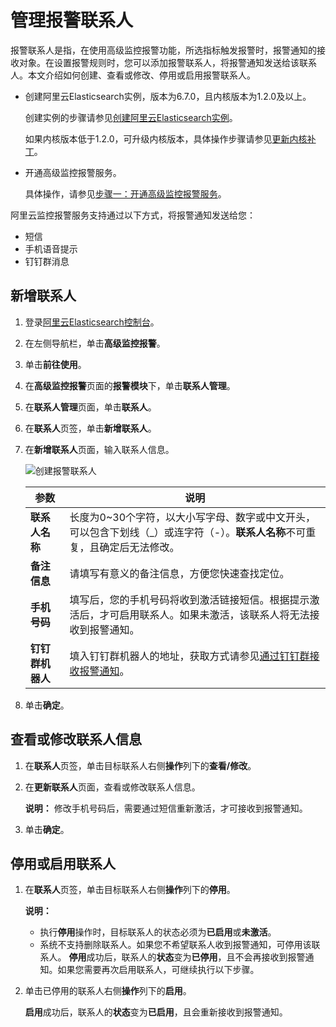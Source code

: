 # 管理报警联系人

报警联系人是指，在使用高级监控报警功能，所选指标触发报警时，报警通知的接收对象。在设置报警规则时，您可以添加报警联系人，将报警通知发送给该联系人。本文介绍如何创建、查看或修改、停用或启用报警联系人。

-   创建阿里云Elasticsearch实例，版本为6.7.0，且内核版本为1.2.0及以上。

    创建实例的步骤请参见[创建阿里云Elasticsearch实例](/cn.zh-CN/快速入门/步骤一：创建实例/创建阿里云Elasticsearch实例.md)。

    如果内核版本低于1.2.0，可升级内核版本，具体操作步骤请参见[更新内核补丁](/cn.zh-CN/ES实例/升降配实例/更新内核补丁.md)。

-   开通高级监控报警服务。

    具体操作，请参见[步骤一：开通高级监控报警服务](/cn.zh-CN/高级监控报警/快速开始.md)。


阿里云监控报警服务支持通过以下方式，将报警通知发送给您：

-   短信
-   手机语音提示
-   钉钉群消息

## 新增联系人

1.  登录[阿里云Elasticsearch控制台](https://elasticsearch.console.aliyun.com/#/home)。

2.  在左侧导航栏，单击**高级监控报警**。

3.  单击**前往使用**。

4.  在**高级监控报警**页面的**报警模块**下，单击**联系人管理**。

5.  在**联系人管理**页面，单击**联系人**。

6.  在**联系人**页签，单击**新增联系人**。

7.  在**新增联系人**页面，输入联系人信息。

    ![创建报警联系人](https://static-aliyun-doc.oss-accelerate.aliyuncs.com/assets/img/zh-CN/4638935951/p132283.png)

    |参数|说明|
    |--|--|
    |**联系人名称**|长度为0~30个字符，以大小写字母、数字或中文开头，可以包含下划线（\_）或连字符（-）。**联系人名称**不可重复，且确定后无法修改。|
    |**备注信息**|请填写有意义的备注信息，方便您快速查找定位。|
    |**手机号码**|填写后，您的手机号码将收到激活链接短信。根据提示激活后，才可启用联系人。如果未激活，该联系人将无法接收到报警通知。|
    |**钉钉群机器人**|填入钉钉群机器人的地址，获取方式请参见[通过钉钉群接收报警通知](/cn.zh-CN/高级监控报警/报警联系人/通过钉钉群接收报警通知.md)。|

8.  单击**确定**。


## 查看或修改联系人信息

1.  在**联系人**页签，单击目标联系人右侧**操作**列下的**查看/修改**。

2.  在**更新联系人**页面，查看或修改联系人信息。

    **说明：** 修改手机号码后，需要通过短信重新激活，才可接收到报警通知。

3.  单击**确定**。


## 停用或启用联系人

1.  在**联系人**页签，单击目标联系人右侧**操作**列下的**停用**。

    **说明：**

    -   执行**停用**操作时，目标联系人的状态必须为**已启用**或**未激活**。
    -   系统不支持删除联系人。如果您不希望联系人收到报警通知，可停用该联系人。
    **停用**成功后，联系人的**状态**变为**已停用**，且不会再接收到报警通知。如果您需要再次启用联系人，可继续执行以下步骤。

2.  单击已停用的联系人右侧**操作**列下的**启用**。

    **启用**成功后，联系人的**状态**变为**已启用**，且会重新接收到报警通知。


